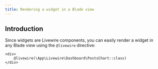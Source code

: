 ```yaml
---
title: Rendering a widget in a Blade view
---
```


## Introduction

Since widgets are Livewire components, you can easily render a widget in any Blade view using the `@livewire` directive:

```blade
<div>
    @livewire(\App\Livewire\Dashboard\PostsChart::class)
</div>
```
